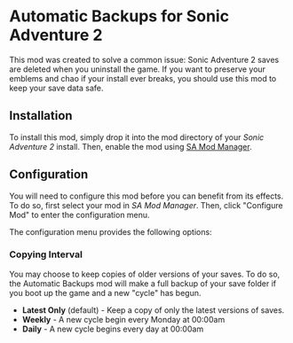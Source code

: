 # Automatic Backups for Sonic Adventure 2

This mod was created to solve a common issue: Sonic Adventure 2 saves are deleted when you uninstall the game. If you want to preserve your emblems and chao if your install ever breaks, you should use this mod to keep your save data safe.

## Installation

To install this mod, simply drop it into the mod directory of your _Sonic Adventure 2_ install. Then, enable the mod using [SA Mod Manager](https://github.com/X-Hax/SA-Mod-Manager).

## Configuration

You will need to configure this mod before you can benefit from its effects. To do so, first select your mod in _SA Mod Manager_. Then, click "Configure Mod" to enter the configuration menu.

The configuration menu provides the following options:

### Copying Interval

You may choose to keep copies of older versions of your saves. To do so, the Automatic Backups mod will make a full backup of your save folder if you boot up the game and a new "cycle" has begun.

- **Latest Only** (default) - Keep a copy of only the latest versions of saves.
- **Weekly** - A new cycle begin every Monday at 00:00am
- **Daily** - A new cycle begins every day at 00:00am
